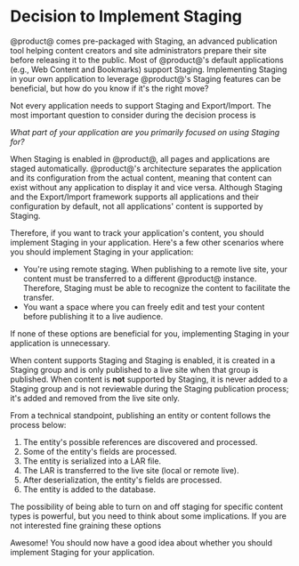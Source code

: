 # Decision to Implement Staging

@product@ comes pre-packaged with Staging, an advanced publication tool helping
content creators and site administrators prepare their site before releasing it
to the public. Most of @product@'s default applications (e.g., Web Content and
Bookmarks) support Staging. Implementing Staging in your own application to
leverage @product@'s Staging features can be beneficial, but how do you know if
it's the right move?

Not every application needs to support Staging and Export/Import. The most
important question to consider during the decision process is

*What part of your application are you primarily focused on using Staging for?*

When Staging is enabled in @product@, all pages and applications are staged
automatically. @product@'s architecture separates the application and its
configuration from the actual content, meaning that content can exist without
any application to display it and vice versa. Although Staging and the
Export/Import framework supports all applications and their configuration by
default, not all applications' content is supported by Staging.

Therefore, if you want to track your application's content, you should implement
Staging in your application. Here's a few other scenarios where you should
implement Staging in your application:

- You're using remote staging. When publishing to a remote live site, your
  content must be transferred to a different @product@ instance. Therefore,
  Staging must be able to recognize the content to facilitate the transfer.
- You want a space where you can freely edit and test your content before
  publishing it to a live audience.

If none of these options are beneficial for you, implementing Staging in your
application is unnecessary.

When content supports Staging and Staging is enabled, it is created in a Staging
group and is only published to a live site when that group is published. When
content is **not** supported by Staging, it is never added to a Staging group
and is not reviewable during the Staging publication process; it's added and
removed from the live site only.

From a technical standpoint, publishing an entity or content follows the process
below:

1. The entity's possible references are discovered and processed.
2. Some of the entity's fields are processed.
3. The entity is serialized into a LAR file.
4. The LAR is transferred to the live site (local or remote live).
5. After deserialization, the entity's fields are processed.
6. The entity is added to the database.

The possibility of being able to turn on and off staging for specific content
types is powerful, but you need to think about some implications. If you are not
interested fine graining these options

<!-- Need further info for paragraph above. -Cody -->

Awesome! You should now have a good idea about whether you should implement
Staging for your application.